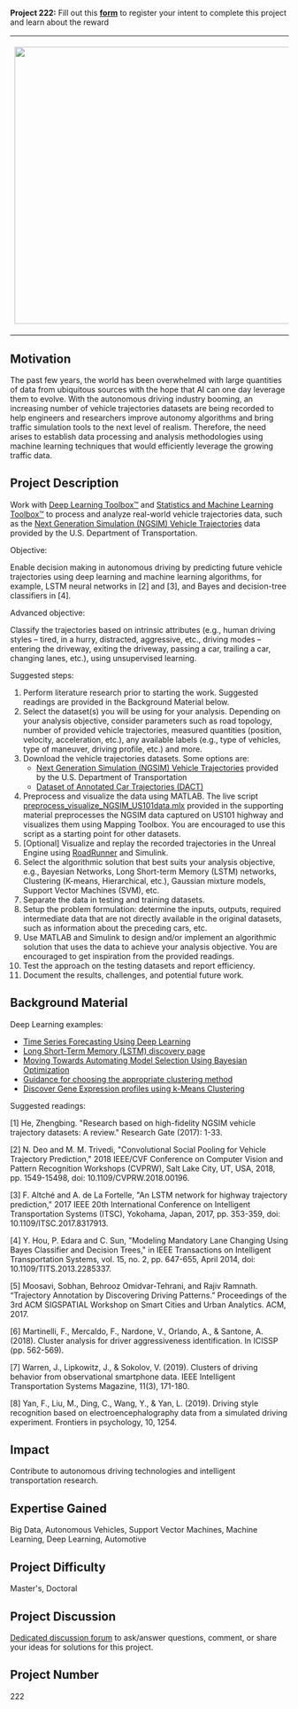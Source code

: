 **Project 222:** Fill out this <strong>[form](https://forms.office.com/Pages/ResponsePage.aspx?id=ETrdmUhDaESb3eUHKx3B5lOTzSa_A6lPqq2LJKzvpM5UMTBZRkc4UTRETjFERVRDWllQRE40OUFSQS4u)</strong> to  register your intent to complete this project and learn about the reward

<table>
<td><img src="https://gist.githubusercontent.com/robertogl/e0115dc303472a9cfd52bbbc8edb7665/raw/trafficanalysis.jpg"  width=500 /></td>
<td><p><h1>Traffic Data Analysis for Modeling and Prediction of Traffic Scenarios </h1></p>
<p>Analyze real-world traffic data to understand, model, and predict human driving trajectories. </p>
</table>

## Motivation

The past few years, the world has been overwhelmed with large quantities of data from ubiquitous sources with the hope that AI can one day leverage them to evolve. With the autonomous driving industry booming, an increasing number of vehicle trajectories datasets are being recorded to help engineers and researchers improve autonomy algorithms and bring traffic simulation tools to the next level of realism. Therefore, the need arises to establish data processing and analysis methodologies using machine learning techniques that would efficiently leverage the growing traffic data. 

## Project Description

Work with [Deep Learning Toolbox™](https://www.mathworks.com/products/deep-learning.html) and  [Statistics and Machine Learning Toolbox™](https://www.mathworks.com/products/statistics.html) to process and analyze real-world vehicle trajectories data, such as the [Next Generation Simulation (NGSIM) Vehicle Trajectories](https://data.transportation.gov/Automobiles/Next-Generation-Simulation-NGSIM-Vehicle-Trajector/8ect-6jqj) data provided by the U.S. Department of Transportation. 

Objective:

Enable decision making in autonomous driving by predicting future vehicle trajectories using deep learning and machine learning algorithms, for example, LSTM neural networks in [2] and [3], and Bayes and decision-tree classifiers in [4].  

Advanced objective: 

Classify the trajectories based on intrinsic attributes (e.g., human driving styles – tired, in a hurry, distracted, aggressive, etc., driving modes – entering the driveway, exiting the driveway, passing a car, trailing a car, changing lanes, etc.), using unsupervised learning.

Suggested steps:
1.	Perform literature research prior to starting the work. Suggested readings are provided in the Background Material below. 
2.	Select the dataset(s) you will be using for your analysis. Depending on your analysis objective, consider parameters such as road topology, number of provided vehicle trajectories, measured quantities (position, velocity, acceleration, etc.), any available labels (e.g., type of vehicles, type of maneuver, driving profile, etc.) and more.
3.	Download the vehicle trajectories datasets. Some options are:
	- [Next Generation Simulation (NGSIM) Vehicle Trajectories](https://data.transportation.gov/Automobiles/Next-Generation-Simulation-NGSIM-Vehicle-Trajector/8ect-6jqj) provided by the U.S. Department of Transportation
	- [Dataset of Annotated Car Trajectories (DACT)](https://figshare.com/articles/dataset/DACT_Dataset_of_Annotated_Car_Trajectories/5005289)
4.	Preprocess and visualize the data using MATLAB. The live script [preprocess_visualize_NGSIM_US101data.mlx](https://github.com/mathworks/MathWorks-Excellence-in-Innovation/blob/main/projects/Traffic%20Data%20Analysis%20for%20Modelling%20and%20Prediction%20of%20Traffic%20Scenarios/preprocess_visualize_NGSIM_US101data.mlx) provided in the supporting material preprocesses the NGSIM data captured on US101 highway and visualizes them using Mapping Toolbox. You are encouraged to use this script as a starting point for other datasets. 
5.	[Optional] Visualize and replay the recorded trajectories in the Unreal Engine using [RoadRunner](https://www.mathworks.com/products/roadrunner.html) and Simulink. 
6.	Select the algorithmic solution that best suits your analysis objective, e.g., Bayesian Networks, Long Short-term Memory (LSTM) networks, Clustering (K-means, Hierarchical, etc.), Gaussian mixture models, Support Vector Machines (SVM), etc. 
7.	Separate the data in testing and training datasets.  
8.	Setup the problem formulation: determine the inputs, outputs, required intermediate data that are not directly available in the original datasets, such as information about the preceding cars, etc. 
9.	Use MATLAB and Simulink to design and/or implement an algorithmic solution that uses the data to achieve your analysis objective. You are encouraged to get inspiration from the provided readings. 
10.	Test the approach on the testing datasets and report efficiency.
11.	Document the results, challenges, and potential future work. 


## Background Material

Deep Learning examples:
-	[Time Series Forecasting Using Deep Learning](https://www.mathworks.com/help/deeplearning/ug/time-series-forecasting-using-deep-learning.html)
-	[Long Short-Term Memory (LSTM) discovery page](https://www.mathworks.com/discovery/lstm.html)
-	[Moving Towards Automating Model Selection Using Bayesian Optimization](https://www.mathworks.com/help/stats/towards-automating-model-selection.html)
-	[Guidance for choosing the appropriate clustering method](https://www.mathworks.com/help/stats/choose-cluster-analysis-method.html)
-	[Discover Gene Expression profiles using k-Means Clustering](https://www.mathworks.com/help/bioinfo/ug/gene-expression-profile-analysis.html)

Suggested readings:

[1] He, Zhengbing. "Research based on high-fidelity NGSIM vehicle trajectory datasets: A review." Research Gate (2017): 1-33.

[2] N. Deo and M. M. Trivedi, "Convolutional Social Pooling for Vehicle Trajectory Prediction," 2018 IEEE/CVF Conference on Computer Vision and Pattern Recognition Workshops (CVPRW), Salt Lake City, UT, USA, 2018, pp. 1549-15498, doi: 10.1109/CVPRW.2018.00196.

[3] F. Altché and A. de La Fortelle, "An LSTM network for highway trajectory prediction," 2017 IEEE 20th International Conference on Intelligent Transportation Systems (ITSC), Yokohama, Japan, 2017, pp. 353-359, doi: 10.1109/ITSC.2017.8317913.

[4] Y. Hou, P. Edara and C. Sun, "Modeling Mandatory Lane Changing Using Bayes Classifier and Decision Trees," in IEEE Transactions on Intelligent Transportation Systems, vol. 15, no. 2, pp. 647-655, April 2014, doi: 10.1109/TITS.2013.2285337.

[5] Moosavi, Sobhan, Behrooz Omidvar-Tehrani, and Rajiv Ramnath. “Trajectory Annotation by Discovering Driving Patterns.” Proceedings of the 3rd ACM SIGSPATIAL Workshop on Smart Cities and Urban Analytics. ACM, 2017.

[6] Martinelli, F., Mercaldo, F., Nardone, V., Orlando, A., & Santone, A. (2018). Cluster analysis for driver aggressiveness identification. In ICISSP (pp. 562-569). 

[7] Warren, J., Lipkowitz, J., & Sokolov, V. (2019). Clusters of driving behavior from observational smartphone data. IEEE Intelligent Transportation Systems Magazine, 11(3), 171-180.

[8] Yan, F., Liu, M., Ding, C., Wang, Y., & Yan, L. (2019). Driving style recognition based on electroencephalography data from a simulated driving experiment. Frontiers in psychology, 10, 1254.


## Impact

Contribute to autonomous driving technologies and intelligent transportation research. 

## Expertise Gained 

Big Data, Autonomous Vehicles, Support Vector Machines, Machine Learning, Deep Learning, Automotive


## Project Difficulty

Master's, Doctoral

## Project Discussion

[Dedicated discussion forum](https://github.com/mathworks/MathWorks-Excellence-in-Innovation/discussions/54) to ask/answer questions, comment, or share your ideas for solutions for this project.

## Project Number

222
